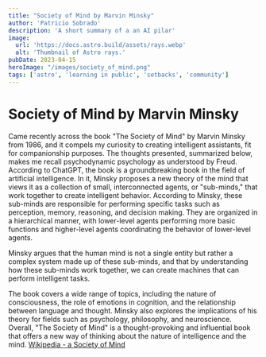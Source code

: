 ```yaml
---
title: "Society of Mind by Marvin Minsky"
author: 'Patricio Sobrado'
description: 'A short summary of a an AI pilar'
image:
  url: 'https://docs.astro.build/assets/rays.webp'
  alt: 'Thumbnail of Astro rays.'
pubDate: 2023-04-15
heroImage: "/images/society_of_mind.png"
tags: ['astro', 'learning in public', 'setbacks', 'community']
---
```

# Society of Mind by Marvin Minsky
Came recently across the book "The Society of Mind" by Marvin Minsky from 1986, and it compels my curiosity to creating intelligent assistants, fit for companionship purposes. The thoughts presented, summarized below, makes me recall psychodynamic psychology as understood by Freud.
According to ChatGPT, the book is a groundbreaking book in the field of artificial intelligence. In it, Minsky proposes a new theory of the mind that views it as a collection of small, interconnected agents, or "sub-minds," that work together to create intelligent behavior.
According to Minsky, these sub-minds are responsible for performing specific tasks such as perception, memory, reasoning, and decision making. They are organized in a hierarchical manner, with lower-level agents performing more basic functions and higher-level agents coordinating the behavior of lower-level agents.

Minsky argues that the human mind is not a single entity but rather a complex system made up of these sub-minds, and that by understanding how these sub-minds work together, we can create machines that can perform intelligent tasks.

The book covers a wide range of topics, including the nature of consciousness, the role of emotions in cognition, and the relationship between language and thought. Minsky also explores the implications of his theory for fields such as psychology, philosophy, and neuroscience.
Overall, "The Society of Mind" is a thought-provoking and influential book that offers a new way of thinking about the nature of intelligence and the mind. [Wikipedia - a Society of Mind](https://lnkd.in/dWAFZrft)
